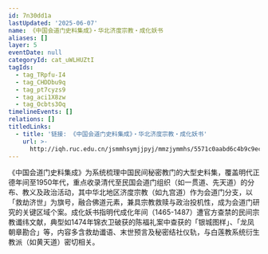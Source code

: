 ```yaml
---
id: 7n30dd1a
lastUpdated: '2025-06-07'
name: 《中国会道门史料集成》・华北济度宗教・成化妖书
aliases: []
layer: 5
eventDate: null
categoryId: cat_uWLHUZtI
tagIds:
  - tag_TRpfu-I4
  - tag_CHDDbu9q
  - tag_pt7cyzs9
  - tag_aci1X8zw
  - tag_Ocbts3Oq
timelineEvents: []
relations: []
titledLinks:
  - title: '链接: 《中国会道门史料集成》・华北济度宗教・成化妖书'
    url: >-
      http://iqh.ruc.edu.cn/jsmmhsymjjpyj/mmzjymmhs/5571c0aabd6c4b9c9ec6ddc3d6412fe6.htm
---
```

《中国会道门史料集成》为系统梳理中国民间秘密教门的大型史料集，覆盖明代正德年间至1950年代，重点收录清代至民国会道门组织（如一贯道、先天道）的分布、教义及政治活动，其中华北地区济度宗教（如九宫道）作为会道门分支，以「救劫济世」为旗号，融合佛道元素，兼具宗教救赎与政治投机性，成为会道门研究的关键区域个案。成化妖书指明代成化年间（1465-1487）遭官方查禁的民间宗教谶纬文献，典型如1474年锦衣卫破获的陈福礼案中查获的「银城图样」、「龙凤朝章勘合」等，内容多含救劫谶语、末世预言及秘密结社仪轨，与白莲教系统衍生教派（如黄天道）密切相关。

